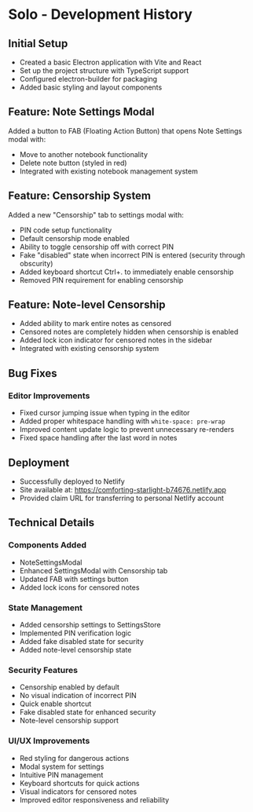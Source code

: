 # Solo - Development History

## Initial Setup
- Created a basic Electron application with Vite and React
- Set up the project structure with TypeScript support
- Configured electron-builder for packaging
- Added basic styling and layout components

## Feature: Note Settings Modal
Added a button to FAB (Floating Action Button) that opens Note Settings modal with:
- Move to another notebook functionality
- Delete note button (styled in red)
- Integrated with existing notebook management system

## Feature: Censorship System
Added a new "Censorship" tab to settings modal with:
- PIN code setup functionality
- Default censorship mode enabled
- Ability to toggle censorship off with correct PIN
- Fake "disabled" state when incorrect PIN is entered (security through obscurity)
- Added keyboard shortcut Ctrl+. to immediately enable censorship
- Removed PIN requirement for enabling censorship

## Feature: Note-level Censorship
- Added ability to mark entire notes as censored
- Censored notes are completely hidden when censorship is enabled
- Added lock icon indicator for censored notes in the sidebar
- Integrated with existing censorship system

## Bug Fixes
### Editor Improvements
- Fixed cursor jumping issue when typing in the editor
- Added proper whitespace handling with `white-space: pre-wrap`
- Improved content update logic to prevent unnecessary re-renders
- Fixed space handling after the last word in notes

## Deployment
- Successfully deployed to Netlify
- Site available at: https://comforting-starlight-b74676.netlify.app
- Provided claim URL for transferring to personal Netlify account

## Technical Details

### Components Added
- NoteSettingsModal
- Enhanced SettingsModal with Censorship tab
- Updated FAB with settings button
- Added lock icons for censored notes

### State Management
- Added censorship settings to SettingsStore
- Implemented PIN verification logic
- Added fake disabled state for security
- Added note-level censorship state

### Security Features
- Censorship enabled by default
- No visual indication of incorrect PIN
- Quick enable shortcut
- Fake disabled state for enhanced security
- Note-level censorship support

### UI/UX Improvements
- Red styling for dangerous actions
- Modal system for settings
- Intuitive PIN management
- Keyboard shortcuts for quick actions
- Visual indicators for censored notes
- Improved editor responsiveness and reliability